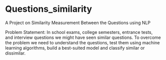 # Questions_similarity
A Project on Similarity Measurement Between the Questions using NLP

Problem Statement:
In school exams, college semesters, entrance tests, and interview questions we might have seen similar questions. 
To overcome the problem we need to understand the questions, test them using machine learning algorithms, build a best-suited model and classify similar or dissimilar.
